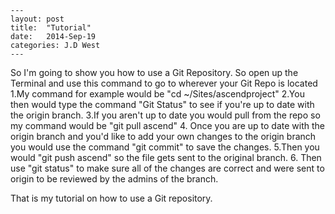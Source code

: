 ~~~
---
layout: post
title:  "Tutorial"
date:   2014-Sep-19
categories: J.D West
---
~~~


So I'm going to show you how to use a Git Repository.
So open up the Terminal and use this command to go to wherever your Git Repo is located 
1.My command for example would be "cd ~/Sites/ascendproject"
2.You then would type the command "Git Status" to see if you're up to date with the origin branch.
3.If you aren't up to date you would pull from the repo so my command would be "git pull ascend"
4. Once you are up to date with the origin branch and you'd like to add your own changes
to the origin branch you would use the command "git commit" to save the changes.
5.Then you would "git push ascend" so the file gets sent to the original branch.
6. Then use "git status" to make sure all of the changes are correct and were sent to origin to be reviewed by the admins of the branch.

That is my tutorial on how to use a Git repository.

